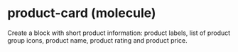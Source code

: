 # product-card (molecule)

Create a block with short product information: product labels, list of product group icons, product name, product rating and product price.